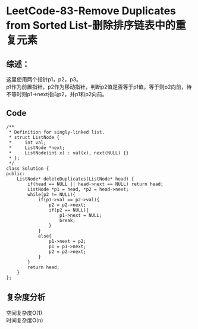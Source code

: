 # LeetCode-83-Remove Duplicates from Sorted List-删除排序链表中的重复元素
## 综述：
这里使用两个指针p1，p2，p3。  
p1作为前置指针，p2作为移动指针，判断p2值是否等于p1值，等于则p2向前，待不等时则p1->next指向p2，并p1和p2向前。  

## Code
```
/**
 * Definition for singly-linked list.
 * struct ListNode {
 *     int val;
 *     ListNode *next;
 *     ListNode(int x) : val(x), next(NULL) {}
 * };
 */
class Solution {
public:
    ListNode* deleteDuplicates(ListNode* head) {
        if(head == NULL || head->next == NULL) return head;
        ListNode *p1 = head, *p2 = head->next;
        while(p2 != NULL){
            if(p1->val == p2->val){
                p2 = p2->next;
                if(p2 == NULL){
                    p1->next = NULL;
                    break;
                }
            }
            else{
                p1->next = p2;
                p1 = p1->next;
                p2 = p2->next;
            }
        }
        return head;
    }
};
```
  


## 复杂度分析
空间复杂度O(1)  
时间复杂度O(n)

